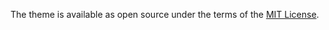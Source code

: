 The theme is available as open source under the terms of the [MIT License](http://opensource.org/licenses/MIT).
